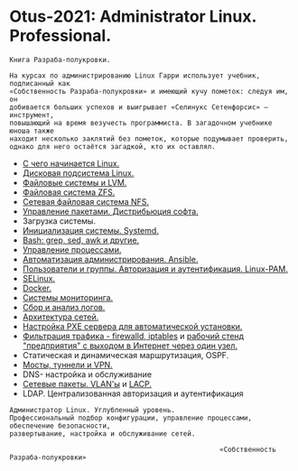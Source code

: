 # Otus-2021: Administrator Linux. Professional.

```
Книга Разраба-полукровки.

На курсах по администрированию Linux Гарри использует учебник, подписанный как 
«Собственность Разраба-полукровки» и имеющий кучу пометок: следуя им, он 
добивается больших успехов и выигрывает «Селинукс Сетенфорсис» — инструмент, 
повышающий на время везучесть программиста. В загадочном учебнике юноша также 
находит несколько заклятий без пометок, которые подумывает проверить, 
однако для него остаётся загадкой, кто их оставлял.
```

* [С чего начинается Linux.](./001.md)
* [Дисковая подсистема Linux.](./002.md)
* [Файловые системы и LVM.](./003.md)
* [Файловая система ZFS.](./004.md)
* [Сетевая файловая система NFS.](./005.md)
* [Управление пакетами. Дистрибьюция софта.](./006.md)
* Загрузка системы.
* [Инициализация системы. Systemd.](./008.md)
* [Bash: grep, sed, awk и другие.](./010.md)
* [Управление процессами.](./011.md)
* [Автоматизация администрирования. Ansible.](./014.md)
* [Пользователи и группы. Авторизация и аутентификация. Linux-PAM.](./015.md)
* [SELinux.](./017.md)
* [Docker.](./018.md)
* [Системы мониторинга.](./020.md)
* [Сбор и анализ логов.](./023.md)
* [Архитектура сетей.](./026.md)
* [Настройка PXE сервера для автоматической установки.](./027.md)
* [Фильтрация трафика - firewalld, iptables](./027_2.md) и [рабочий стенд "предприятия" с выходом в Интернет через один узел.](./0XX.md)
* Статическая и динамическая маршрутизация, OSPF.
* [Мосты, туннели и VPN.](./031.md)
* DNS- настройка и обслуживание
* [Сетевые пакеты. VLAN'ы](./033_part1.md) и [LACP.](./033_part2.md)
* LDAP. Централизованная авторизация и аутентификация 


```
Администратор Linux. Углубленный уровень.
Профессиональный подбор конфигурации, управление процессами, обеспечение безопасности, 
развертывание, настройка и обслуживание сетей.
```

```
                                                    «Собственность Разраба-полукровки»
```
